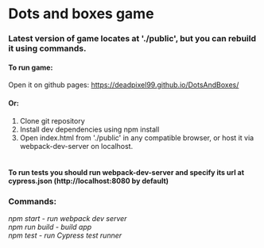 # Dots and boxes game
### Latest version of game locates at './public', but you can rebuild it using commands.
#### To run game: 
Open it on github pages: https://deadpixel99.github.io/DotsAndBoxes/
#### Or:
1. Clone git repository
2. Install dev dependencies using npm install
3. Open index.html from './public' in any compatible browser, or host it via webpack-dev-server on localhost.
#### <br> To run tests you should run webpack-dev-server and specify its url at cypress.json (http://localhost:8080 by default) 

### Commands:
*npm start - run webpack dev server*
<br>
*npm run build - build app*
<br>
*npm test - run Cypress test runner*
